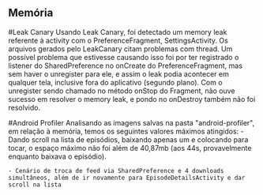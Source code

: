 ## Memória

#Leak Canary
Usando Leak Canary, foi detectado um memory leak referente à activity com o PreferenceFragment, SettingsActivity. Os arquivos gerados pelo LeakCanary citam problemas com thread. Um possível problema que estivesse causando isso foi por ter registrado o listener do SharedPreference no onCreate do PreferenceFragment, mas sem haver o unregister para ele, e assim o leak podia acontecer em qualquer tela, inclusive fora do aplicativo (segundo plano). Com o unregister sendo chamado no método onStop do Fragment, não ouve sucesso em resolver o memory leak, e pondo no onDestroy também não foi resolvido.

#Android Profiler
Analisando as imagens salvas na pasta "android-profiler", em relação à memória, temos os seguintes valores máximos atingidos:
	- Dando scroll na lista de episódios, baixando apenas um e colocando para tocar, o espaço máximo não foi além de 40,87mb (aos 44s, provavelmente enquanto baixava o episódio).

	- Cenário de troca de feed via SharedPreference e 4 downloads simultâneos, além de ir novamente para EpisodeDetailsActivity e dar scroll na lista